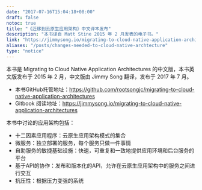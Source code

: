 ```yaml
---
date: "2017-07-16T15:04:18+08:00"
draft: false
notoc: true
title: "《迁移到云原生应用架构》中文译本发布"
description: "本书译自 Matt Stine 2015 年 2 月发表的电子书。"
link: "https://jimmysong.io/migrating-to-cloud-native-application-architectures"
aliases: "/posts/changes-needed-to-cloud-native-archtecture"
type: "notice"
---
```


本书是 Migrating to Cloud Native Application Architectures 的中文版，本书英文版发布于 2015 年 2 月，中文版由 Jimmy Song 翻译，发布于 2017 年 7 月。

- 本书GitHub托管地址：<https://github.com/rootsongjc/migrating-to-cloud-native-application-architectures>
- Gitbook 阅读地址：<https://jimmysong.io/migrating-to-cloud-native-application-architectures>

本书中讨论的应用架构包括：

- 十二因素应用程序：云原生应用架构模式的集合
- 微服务：独立部署的服务，每个服务只做一件事情
- 自助服务的敏捷基础设施：快速，可重复和一致地提供应用环境和后台服务的平台
- 基于API的协作：发布和版本化的API，允许在云原生应用架构中的服务之间进行交互
- 抗压性：根据压力变强的系统